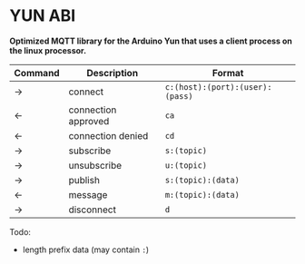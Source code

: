# YUN ABI

**Optimized MQTT library for the Arduino Yun that uses a client process on the linux processor.**

Command | Description | Format
---|---|---
→ | connect | `c:(host):(port):(user):(pass)`
← | connection approved | `ca`
← | connection denied | `cd`
→ | subscribe | `s:(topic)`
→ | unsubscribe | `u:(topic)`
→ | publish | `s:(topic):(data)`
← | message | `m:(topic):(data)`
→ | disconnect | `d`

Todo:

- length prefix data (may contain `:`)
